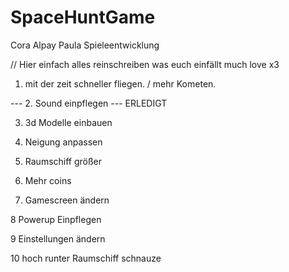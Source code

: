 # SpaceHuntGame
Cora Alpay Paula Spieleentwicklung 

// Hier einfach alles reinschreiben was euch einfällt much love x3


1. mit der zeit schneller fliegen. / mehr Kometen.

--- 2. Sound einpflegen --- ERLEDIGT 

3. 3d Modelle einbauen 

4. Neigung anpassen

5. Raumschiff größer

6. Mehr coins

7. Gamescreen ändern 

8 Powerup Einpflegen 

9 Einstellungen ändern 

10 hoch runter Raumschiff schnauze 

